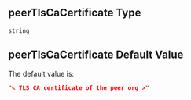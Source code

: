 ## peerTlsCaCertificate Type

`string`

## peerTlsCaCertificate Default Value

The default value is:

```json
"< TLS CA certificate of the peer org >"
```
